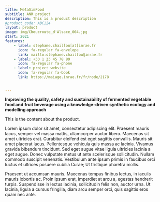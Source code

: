 ```yaml
---
title: MetaSimFood
subtitle: ANR project
description: This is a product description
#product_code: ABC124
layout: product
image: img/Choucroute_d'Alsace_004.jpg
start: 2021
features:
    - label: stephane.chaillou[at]inrae.fr
      icon: fa-regular fa-envelope
      link: mailto:stephane.chaillou@inrae.fr
    - label: +33 1 23 45 78 89
      icon: fa-regular fa-phone
    - label: project website
      icon: fa-regular fa-book
      link: https://maiage.inrae.fr/fr/node/2178


---
```


**Improving the quality, safety and sustainability of fermented vegetable food and** 
**fruit beverage using a knowledge-driven synthetic ecology and modelling approach**

This is the content about the product.

Lorem ipsum dolor sit amet, consectetur adipiscing elit. Praesent mauris lacus, 
semper vel massa mattis, ullamcorper auctor libero. Maecenas sit amet ultricies erat. 
Curabitur eleifend est eget sagittis convallis. Mauris sit amet placerat lacus. 
Pellentesque vehicula quis massa ac lacinia. Vivamus gravida bibendum tincidunt. 
Sed eget augue vitae ligula ultricies lacinia a eget augue. Donec vulputate metus ut ante scelerisque sollicitudin. 
Nullam commodo suscipit venenatis. Vestibulum ante ipsum primis in faucibus orci luctus et ultrices posuere cubilia Curae; Ut tristique pharetra mollis. 

Praesent ut accumsan mauris. Maecenas tempus finibus lectus, in iaculis mauris lobortis ac. 
Proin ipsum erat, imperdiet at arcu a, egestas hendrerit turpis. Suspendisse in lectus lacinia, 
sollicitudin felis non, auctor urna. Ut lacinia, ligula a cursus fringilla, diam arcu semper orci, 
quis sagittis eros quam nec ante.